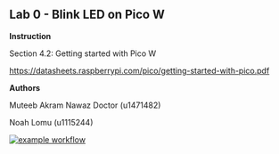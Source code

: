 ## Lab 0 - Blink LED on Pico W <br />

**Instruction**

Section 4.2: Getting started with Pico W

https://datasheets.raspberrypi.com/pico/getting-started-with-pico.pdf

**Authors**

Muteeb Akram Nawaz Doctor (u1471482)

Noah Lomu (u1115244)

[![example workflow](https://github.com/muteebakram/lab0/actions/workflows/main.yaml/badge.svg?branch=main>)](https://github.com/muteebakram/lab0/actions/workflows/main.yaml)
